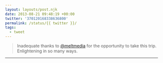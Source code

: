 ```yaml
---
layout: layouts/post.njk
date: 2013-08-21 09:48:19 +00:00
twitter: '370120168338636800'
permalink: /status/{{ twitter }}/
tags: 
  - tweet
---
```


> Inadequate thanks to [@meltmedia](https://twitter.com/meltmedia) for the opportunity to take this trip. Enlightening in so many ways.

---
